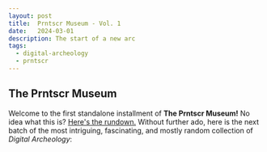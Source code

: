 ```yaml
---
layout: post
title:  Prntscr Museum - Vol. 1
date:   2024-03-01
description: The start of a new arc
tags:
  - digital-archeology
  - prntscr
---
```

## The Prntscr Museum
Welcome to the first standalone installment of **The Prntscr Museum!**
No idea what this is? [Here's the rundown.](https://avr1h.com/digital-archeology/)
Without further ado, here is the next batch of the most intriguing, fascinating, and mostly random collection of _Digital Archeology_:
